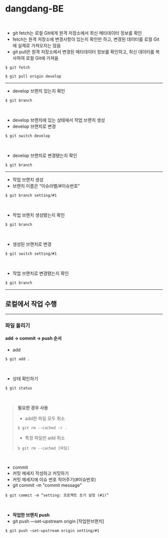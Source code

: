 # dangdang-BE

</br>

- git fetch는 로컬 Git에게 원격 저장소에서 최신 메타데이터 정보를 확인
- fetch는 원격 저장소에 변경사항이 있는지 확인만 하고, 변경된 데이터를 로컬 Git에 실제로 가져오지는 않음
- git pull은 원격 저장소에서 변경된 메타데이터 정보를 확인하고, 최신 데이터를 복사하여 로컬 Git에 가져옴

`$ git fetch`

`$ git pull origin develop`

----------

- develop 브랜치 있는지 확인

`$ git branch`

</br>

- develop 브랜치에 있는 상태에서 작업 브랜치 생성
- develop 브랜치로 변경

`$ git switch develop`

</br>

- develop 브랜치로 변경됐는지 확인

`$ git branch`

----------

- 작업 브랜치 생성
- 브랜치 이름은 “이슈라벨/#이슈번호”

`$ git branch setting/#1`

</br>

- 작업 브랜치 생성됐는지 확인

`$ git branch`

</br>

- 생성된 브랜치로 변경

`$ git switch setting/#1`

</br>

- 작업 브랜치로 변경됐는지 확인

`$ git branch`

---------

## 로컬에서 작업 수행

----------

### 파일 올리기
#### add → commit → push 순서

- add

`$ git add .`

</br>

- 상태 확인하기

`$ git status`

</br>

> **필요한 경우 사용**
>
> - add한 파일 모두 취소
> 
> `$ git rm --cached -r .`
>
> - 특정 파일만 add 취소
> 
> `$ git rm --cached [파일]`
>

</br>

- commit
- 커밋 메세지 작성하고 커밋하기
- 커밋 메세지에 이슈 번호 적어주기(#이슈번호)
- git commit -m "commit message"

`$ git commit -m “setting: 프로젝트 초기 설정 (#1)”`

</br>

- **작업한 브랜치 push**
- git push —set-upstream origin [작업한브랜치]
  
`$ git push —set-upstream origin setting/#1`






